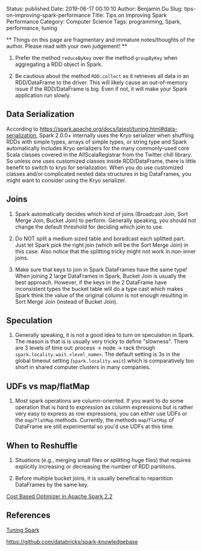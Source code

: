 Status: published
Date: 2019-06-17 00:10:10
Author: Benjamin Du
Slug: tips-on-improving-spark-performance
Title: Tips on Improving Spark Performance
Category: Computer Science
Tags: programming, Spark, performance, tuning

**
Things on this page are fragmentary and immature notes/thoughts of the author.
Please read with your own judgement!
**


1. Prefer the method `reduceByKey` over the method `groupByKey` when aggregating a RDD object in Spark.

2. Be cautious about the method `RDD.collect` as it retrieves all data in an RDD/DataFrame to the driver.
    This will likely cause an out-of-memory issue if the RDD/DataFrame is big.
    Even if not, 
    it will make your Spark application run slowly.

## Data Serialization

According to https://spark.apache.org/docs/latest/tuning.html#data-serialization,
Spark 2.0.0+ internally uses the Kryo serializer 
when shuffling RDDs with simple types, arrays of simple types, or string type 
and Spark automatically includes Kryo serializers for the many commonly-used core Scala classes 
covered in the AllScalaRegistrar from the Twitter chill library. 
So unless one uses customized classes inside RDD/DataFrame, 
there is little benefit to switch to kryo for serialization.
When you do use customized classes and/or complicated nested data structures in big DataFrames, 
you might want to consider using the Kryo serializer.

## Joins

1. Spark automatically decides which kind of joins (Broadcast Join, Sort Merge Join, Bucket Join) to perform. 
  Generally speaking,
  you should not change the default threshold for deciding which join to use.

2. Do NOT split a medium sized table and boradcast each splitted part. 
  Just let Spark pick the right join (which will be the Sort Merge Join) in this case.
  Also notice that the splitting tricky might not work in non-inner joins.

3. Make sure that keys to join in Spark DataFrames have the same type!
  When joining 2 large DataFrames in Spark, 
  Bucket Join is usually the best approach.
  However, 
  if the keys in the 2 DataFrame have inconsistent types 
  the bucket table will do a type cast 
  which makes Spark think the value of the original column is not enough resulting in Sort Merge Join (instead of Bucket Join).

## Speculation

1. Generally speaking, 
  it is not a good idea to turn on speculation in Spark. 
  The reason is that is is usually very tricky to define "slowness".
  There are 3 levels of time out: process -> node -> rack
  through `spark.locality.wait.<level_name>`.
  The default setting is 3s in the global timeout setting (`spark.locality.wait`)
  which is comparatively too short in shared computer clusters in many companies.


## UDFs vs map/flatMap

1. Most spark operations are column-oriented. 
  If you want to do some operation that is hard to expression as column expressions
  but is rather very easy to express as row expressions,
  you can either use UDFs or the `map`/`flatMap` methods.
  Currently, 
  the methods `map`/`flatMap` of DataFrame are still experimental
  so you'd use UDFs at this time.

## When to Reshuffle

1. Situations (e.g., merging small files or splitting huge files) that requires explicitly increasing or decreasing the number of RDD partiitons.

2. Before multiple bucket joins, it is usually benefical to repartition DataFrames by the same key.

[Cost Based Optimizer in Apache Spark 2.2](https://databricks.com/blog/2017/08/31/cost-based-optimizer-in-apache-spark-2-2.html)


## References

[Tuning Spark](https://spark.apache.org/docs/latest/tuning.html)

https://github.com/databricks/spark-knowledgebase

